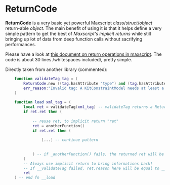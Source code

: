 # ReturnCode
**ReturnCode** is a very basic yet powerful Maxscript *class*/*struct*/*object* return-able *object*.
The main benefit of using it is that it helps define a very simple pattern to get the best of *Maxscript's implicit returns* while still bringing up lot of data from deep function calls without sacrifying performances.

Please have a look at [this document on return operations in maxscript](https://www.google.com).
The code is about 30 lines /whitespaces included/, pretty simple.

Directly taken from another library (commented):
```lua
	function validateTag tag = (
		ReturnCode.new ((tag.hasAttribute "type") and (tag.hasAttribute "subanim")) \
		err_reason:"Invalid tag: A KitConstraintModel needs at least a type and a subanim path."
	)
	
	function load xml_tag = (
		local ret = validateTag(xml_tag) -- validateTag returns a ReturnCode.
		if ret.ret then (
		
            -- reuse ret, to implicit return "ret"
			ret = anotherFunction() 
			if ret.ret then (
			
			    [...] -- continue pattern
			    
			    
			) -- if _anotherFunction() fails, the returned ret will be _anotherFunction's one.
        )
        -- Always use implicit return to bring informations back!
        -- If __validateTag failed, ret.reason here will be equal to __validateTag's err_reason.
		ret 
	) -- end fn __load 
```



